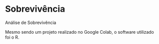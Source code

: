 # Sobrevivência
Análise de Sobrevivência

Mesmo sendo um projeto realizado no Google Colab, o software utilizado foi o R.
